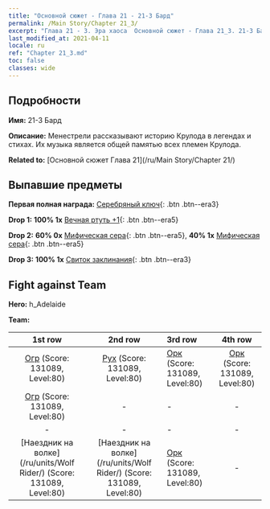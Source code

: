 ```yaml
---
title: "Основной сюжет - Глава 21 - 21-3 Бард"
permalink: /Main Story/Chapter 21_3/
excerpt: "Глава 21 - 3. Эра хаоса  Основной сюжет - Глава 21_3. 21-3 Бард"
last_modified_at: 2021-04-11
locale: ru
ref: "Chapter 21_3.md"
toc: false
classes: wide
---
```


## Подробности

 **Имя:** 21-3 Бард

 **Описание:** Менестрели рассказывают историю Крулода в легендах и стихах. Их музыка является общей памятью всех племен Крулода.

 **Related to:** [Основной сюжет Глава 21](/ru/Main Story/Chapter 21/)

## Выпавшие предметы

 **Первая полная награда:** [Серебряный ключ](/ru/Items/con_693/){: .btn .btn--era3}

 **Drop 1:** **100% 1x** [Вечная ртуть +1](/ru/Items/mat_70/){: .btn .btn--era5}

 **Drop 2:** **60% 0x** [Мифическая сера](/ru/Items/mat_64/){: .btn .btn--era5}, **40% 1x** [Мифическая сера](/ru/Items/mat_64/){: .btn .btn--era5}

 **Drop 3:** **100% 1x** [Свиток заклинания](/ru/Items/con_694/){: .btn .btn--era3}


## Fight against Team
 **Hero:** h_Adelaide

 **Team:**


  | 1st row | 2nd row | 3rd row | 4th row |
  |:----:|:----:|:----|:----:|
  | [Огр](/ru/units/Ogre/) (Score: 131089, Level:80)  | [Рух](/ru/units/Roc/) (Score: 131089, Level:80)  | [Орк](/ru/units/Orc/) (Score: 131089, Level:80)  | [Орк](/ru/units/Orc/) (Score: 131089, Level:80)  |
  | [Огр](/ru/units/Ogre/) (Score: 131089, Level:80)  | - | - | - |
  | - | - | - | - |
  | [Наездник на волке](/ru/units/Wolf Rider/) (Score: 131089, Level:80)  | [Наездник на волке](/ru/units/Wolf Rider/) (Score: 131089, Level:80)  | [Орк](/ru/units/Orc/) (Score: 131089, Level:80)  | - |


